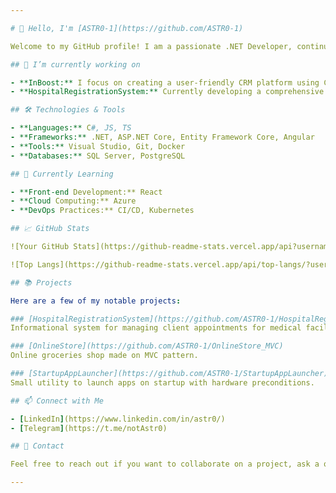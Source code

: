 ```yaml
---

# 👋 Hello, I'm [ASTR0-1](https://github.com/ASTR0-1)

Welcome to my GitHub profile! I am a passionate .NET Developer, continuously learning and growing in the world of software development.

## 🔭 I’m currently working on

- **InBoost:** I focus on creating a user-friendly CRM platform using C#, ASP.NET Core and Entity Framework Core. My role emphasizes clean code practices, ensuring high-quality and maintainable software.
- **HospitalRegistrationSystem:** Currently developing a comprehensive system to manage patient registrations, appointments, and medical records. This project utilizes C#, ASP.NET Core, Entity Framework Core and Angular as front-end framework.

## 🛠️ Technologies & Tools

- **Languages:** C#, JS, TS
- **Frameworks:** .NET, ASP.NET Core, Entity Framework Core, Angular
- **Tools:** Visual Studio, Git, Docker
- **Databases:** SQL Server, PostgreSQL

## 🌱 Currently Learning

- **Front-end Development:** React
- **Cloud Computing:** Azure
- **DevOps Practices:** CI/CD, Kubernetes

## 📈 GitHub Stats

![Your GitHub Stats](https://github-readme-stats.vercel.app/api?username=ASTR0-1&show_icons=true&count_private=true&theme=radical)

![Top Langs](https://github-readme-stats.vercel.app/api/top-langs/?username=ASTR0-1&layout=compact&theme=radical)

## 📚 Projects

Here are a few of my notable projects:

### [HospitalRegistrationSystem](https://github.com/ASTR0-1/HospitalRegistrationSystem)
Informational system for managing client appointments for medical facilities.

### [OnlineStore](https://github.com/ASTR0-1/OnlineStore_MVC)
Online groceries shop made on MVC pattern.

### [StartupAppLauncher](https://github.com/ASTR0-1/StartupAppLauncher)
Small utility to launch apps on startup with hardware preconditions.

## 📫 Connect with Me

- [LinkedIn](https://www.linkedin.com/in/astr0/)
- [Telegram](https://t.me/notAstr0)

## 📧 Contact

Feel free to reach out if you want to collaborate on a project, ask a question, or just say hi!

---
```

